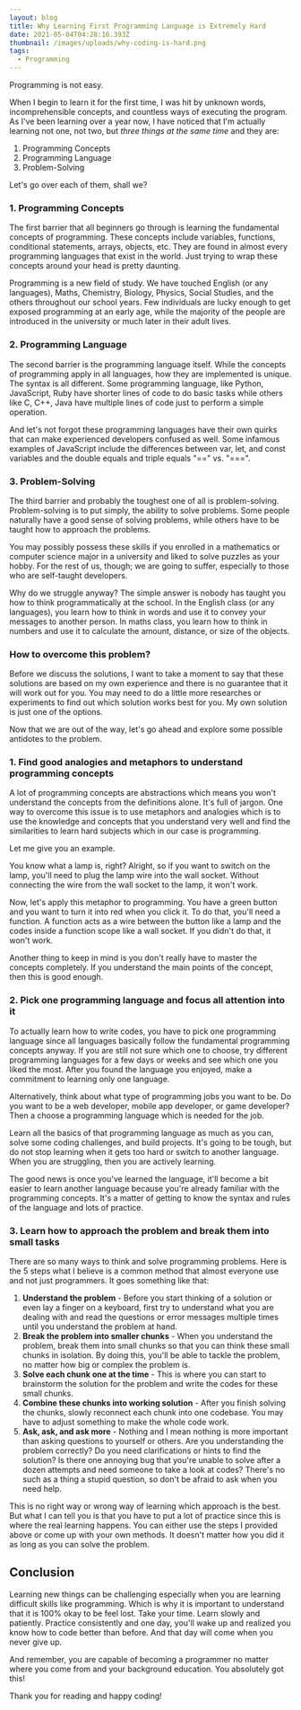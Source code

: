 ```yaml
---
layout: blog
title: Why Learning First Programming Language is Extremely Hard
date: 2021-05-04T04:28:16.393Z
thumbnail: /images/uploads/why-coding-is-hard.png
tags:
  - Programming
---
```

Programming is not easy.

When I begin to learn it for the first time, I was hit by unknown words, incomprehensible concepts, and countless ways of executing the program. As I've been learning over a year now, I have noticed that I'm actually learning not one, not two, but *three things at the same time* and they are:

1. Programming Concepts
2. Programming Language
3. Problem-Solving

Let's go over each of them, shall we?

### 1. Programming Concepts

The first barrier that all beginners go through is learning the fundamental concepts of programming. These concepts include variables, functions, conditional statements, arrays, objects, etc. They are found in almost every programming languages that exist in the world. Just trying to wrap these concepts around your head is pretty daunting.

Programming is a new field of study. We have touched English (or any languages), Maths, Chemistry, Biology, Physics, Social Studies, and the others throughout our school years. Few individuals are lucky enough to get exposed programming at an early age, while the majority of the people are introduced in the university or much later in their adult lives.

### 2. Programming Language

The second barrier is the programming language itself. While the concepts of programming apply in all languages, how they are implemented is unique. The syntax is all different. Some programming language, like Python, JavaScript, Ruby have shorter lines of code to do basic tasks while others like C, C++, Java have multiple lines of code just to perform a simple operation.

And let's not forgot these programming languages have their own quirks that can make experienced developers confused as well. Some infamous examples of JavaScript include the differences between var, let, and const variables and the double equals and triple equals "==" vs. "===".

### 3. Problem-Solving
The third barrier and probably the toughest one of all is problem-solving. Problem-solving is to put simply, the ability to solve problems. Some people naturally have a good sense of solving problems, while others have to be taught how to approach the problems. 

You may possibly possess these skills if you enrolled in a mathematics or computer science major in a university and liked to solve puzzles as your hobby. For the rest of us, though; we are going to suffer, especially to those who are self-taught developers.

Why do we struggle anyway? The simple answer is nobody has taught you how to think programmatically at the school. In the English class (or any languages), you learn how to think in words and use it to convey your messages to another person. In maths class, you learn how to think in numbers and use it to calculate the amount, distance, or size of the objects.

### How to overcome this problem?

Before we discuss the solutions, I want to take a moment to say that these solutions are based on my own experience and there is no guarantee that it will work out for you. You may need to do a little more researches or experiments to find out which solution works best for you. My own solution is just one of the options.

Now that we are out of the way, let's go ahead and explore some possible antidotes to the problem.

### 1. Find good analogies and metaphors to understand programming concepts

A lot of programming concepts are abstractions which means you won't understand the concepts from the definitions alone. It's full of jargon. One way to overcome this issue is to use metaphors and analogies which is to use the knowledge and concepts that you understand very well and find the similarities to learn hard subjects which in our case is programming.

Let me give you an example.

You know what a lamp is, right? Alright, so if you want to switch on the lamp, you'll need to plug the lamp wire into the wall socket. Without connecting the wire from the wall socket to the lamp, it won't work.

Now, let's apply this metaphor to programming. You have a green button and you want to turn it into red when you click it. To do that, you'll need a function. A function acts as a wire between the button like a lamp and the codes inside a function scope like a wall socket. If you didn't do that, it won't work.

Another thing to keep in mind is you don't really have to master the concepts completely. If you understand the main points of the concept, then this is good enough.

### 2. Pick one programming language and focus all attention into it

To actually learn how to write codes, you have to pick one programming language since all languages basically follow the fundamental programming concepts anyway. If you are still not sure which one to choose, try different programming languages for a few days or weeks and see which one you liked the most. After you found the language you enjoyed, make a commitment to learning only one language. 

Alternatively, think about what type of programming jobs you want to be. Do you want to be a web developer, mobile app developer, or game developer? Then a choose a programming language which is needed for the job.

Learn all the basics of that programming language as much as you can, solve some coding challenges, and build projects. It's going to be tough, but do not stop learning when it gets too hard or switch to another language. When you are struggling, then you are actively learning.

The good news is once you've learned the language, it'll become a bit easier to learn another language because you're already familiar with the programming concepts. It's a matter of getting to know the syntax and rules of the language and lots of practice.

### 3. Learn how to approach the problem and break them into small tasks

There are so many ways to think and solve programming problems. Here is the 5 steps what I believe is a common method that almost everyone use and not just programmers. It goes something like that:

1. **Understand the problem** - Before you start thinking of a solution or even lay a finger on a keyboard, first try to understand what you are dealing with and read the questions or error messages multiple times until you understand the problem at hand.
2. **Break the problem into smaller chunks** - When you understand the problem, break them into small chunks so that you can think these small chunks in isolation. By doing this, you'll be able to tackle the problem, no matter how big or complex the problem is.
3. **Solve each chunk one at the time** - This is where you can start to brainstorm the solution for the problem and write the codes for these small chunks.
4. **Combine these chunks into working solution** - After you finish solving the chunks, slowly reconnect each chunk into one codebase. You may have to adjust something to make the whole code work.
5. **Ask, ask, and ask more** - Nothing and I mean nothing is more important than asking questions to yourself or others. Are you understanding the problem correctly? Do you need clarifications or hints to find the solution? Is there one annoying bug that you're unable to solve after a dozen attempts and need someone to take a look at codes? There's no such as a thing a stupid question, so don't be afraid to ask when you need help.

This is no right way or wrong way of learning which approach is the best. But what I can tell you is that you have to put a lot of practice since this is where the real learning happens. You can either use the steps I provided above or come up with your own methods. It doesn't matter how you did it as long as you can solve the problem.
 
## Conclusion

Learning new things can be challenging especially when you are learning difficult skills like programming. Which is why it is important to understand that it is 100% okay to be feel lost. Take your time. Learn slowly and patiently. Practice consistently and one day, you'll wake up and realized you know how to code better than before. And that day will come when you never give up.

And remember, you are capable of becoming a programmer no matter where you come from and your background education. You absolutely got this!

Thank you for reading and happy coding!